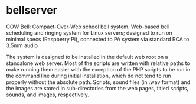 # bellserver
COW Bell: Compact-Over-Web school bell system. Web-based bell scheduling and ringing system for Linux servers; designed to run on minimal specs (Raspberry Pi), connected to PA system via standard RCA to 3.5mm audio

The system is designed to be installed in the default web root on a standalone web server. Most of the scripts are written with relative paths to make running them easier with the exception of the PHP scripts to be run in the command line during initial installation, which do not tend to run properly without the absolute path. Scripts, sound files (in .wav format) and the images are stored in sub-directories from the web pages, titled scripts, sounds, and images, respectively.
